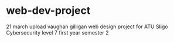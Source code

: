 # web-dev-project
21 march upload vaughan gilligan
web design project for ATU Sligo Cybersecurity level 7 first year semester 2
